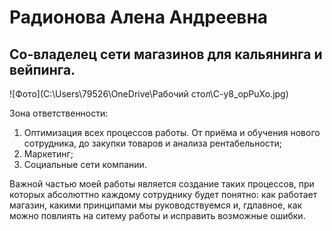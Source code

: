 # Радионова Алена Андреевна
## Со-владелец сети магазинов для кальянинга и вейпинга.

![Фото](C:\Users\79526\OneDrive\Рабочий стол\C-y8_opPuXo.jpg)

Зона ответственности:
1. Оптимизация всех процессов работы. От приёма и обучения нового сотрудника, до закупки товаров и анализа рентабельности;
2. Маркетинг;
3. Социальные сети компании.

Важной частью моей работы является создание таких процессов, при которых абсолюттно каждому сотруднику будет понятно: как работает магазин, какими принципами мы руководствуемся и, гдлавное, как можно повлиять на ситему работы и исправить возможные ошибки.

